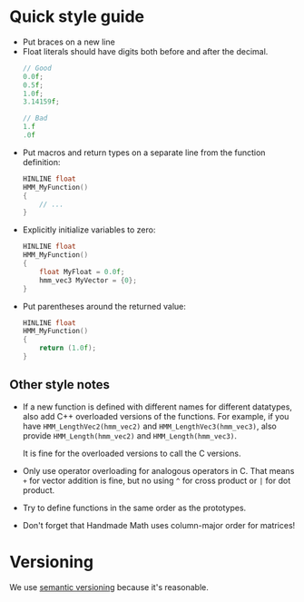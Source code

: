 # Quick style guide

* Put braces on a new line
* Float literals should have digits both before and after the decimal.
  ```cpp
  // Good
  0.0f;
  0.5f;
  1.0f;
  3.14159f;
  
  // Bad
  1.f
  .0f
  ```
* Put macros and return types on a separate line from the function definition:
  ```cpp
  HINLINE float
  HMM_MyFunction()
  {
      // ...
  }
  ```
* Explicitly initialize variables to zero:
  ```cpp
  HINLINE float
  HMM_MyFunction()
  {
      float MyFloat = 0.0f;
      hmm_vec3 MyVector = {0};
  }
  ```
* Put parentheses around the returned value:
  ```cpp
  HINLINE float
  HMM_MyFunction()
  {
      return (1.0f);
  }
  ```


## Other style notes

* If a new function is defined with different names for different datatypes, also add C++ overloaded versions of the functions. For example, if you have `HMM_LengthVec2(hmm_vec2)` and `HMM_LengthVec3(hmm_vec3)`, also provide `HMM_Length(hmm_vec2)` and `HMM_Length(hmm_vec3)`.

  It is fine for the overloaded versions to call the C versions.
* Only use operator overloading for analogous operators in C. That means `+` for vector addition is fine, but no using `^` for cross product or `|` for dot product.
* Try to define functions in the same order as the prototypes.
* Don't forget that Handmade Math uses column-major order for matrices!

# Versioning

We use [semantic versioning](http://semver.org/) because it's reasonable.
